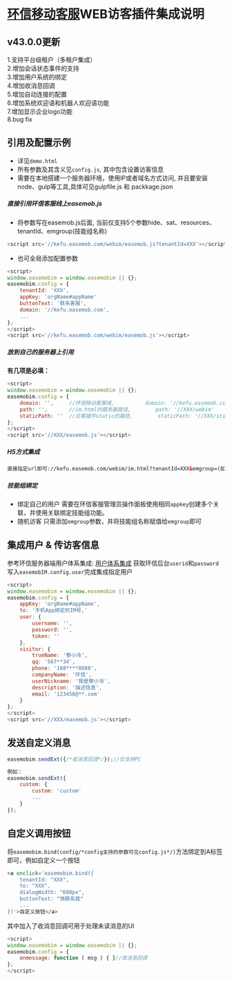 [环信移动客服](http://kefu.easemob.com)WEB访客插件集成说明
==============================


v43.0.0更新
----------
1.支持平台级租户（多租户集成）<br>
2.增加会话状态事件的支持<br>
3.增加用户系统的绑定<br>
4.增加收消息回调<br>
5.增加自动连接的配置<br>
6.增加系统欢迎语和机器人欢迎语功能<br>
7.增加显示企业logo功能<br>
8.bug fix



## 引用及配置示例
* 详见`demo.html`
* 所有参数及其含义见`config.js`, 其中包含设置访客信息
* 需要在本地搭建一个服务器环境，使用IP或者域名方式访问, 并且要安装node、gulp等工具,具体可见gulpfile.js 和 packkage.json


##### 直接引用环信客服线上easemob.js

* 将参数写在easemob.js后面, 当前仅支持5个参数hide、sat、resources、tenantId、emgroup(技能组名称)
```javascript
<script src='//kefu.easemob.com/webim/easemob.js?tenantId=XXX'></script>
```

* 也可全局添加配置参数
```javascript
<script>
window.easemobim = window.easemobim || {};
easemobim.config = {
	tenantId: 'XXX',
	appKey: 'orgName#appName'
	buttonText: '联系客服',
	domain: '//kefu.easemob.com',
	...
};
</script>
<script src='//kefu.easemob.com/webim/easemob.js'></script>
```

##### 放到自己的服务器上引用

**有几项是必填：**
```javascript
<script>
window.easemobim = window.easemobim || {};
easemobim.config = {
	domain: '',		//环信移动客服域,			domain: '//kefu.easemob.com', 
	path: '',		//im.html的服务器路径,		path: '//XXX/webim'
	staticPath: ''	//访客插件static的路径,		staticPath: '//XXX/static'
};
</script>
<script src='//XXX/easemob.js'></script>
```

##### H5方式集成
```html
直接指定url即可://kefu.easemob.com/webim/im.html?tenantId=XXX&emgroup=(如需指定技能组，这里填写技能组名称)
```

##### 技能组绑定
* 绑定自己的用户
需要在环信客服管理员操作面板使用相同`appkey`创建多个关联，并使用关联绑定技能组功能。
* 随机访客
只需添加`emgroup`参数，并将技能组名称赋值给`emgroup`即可



## 集成用户 & 传访客信息

参考环信服务器端用户体系集成: [用户体系集成](http://docs.easemob.com/doku.php?id=start:100serverintegration:20users)
获取环信后台`userid`和`password`写入`easemobIM.config.user`完成集成指定用户
```javascript
<script>
window.easemobim = window.easemobim || {};
easemobim.config = {
	appKey: 'orgName#appName',
	to: '手机App绑定的IM号,'
	user: {
		username: '',
		password: '',
		token: ''
	},
	visitor: {
		trueName: '黎小冷',
		qq: '567**34',
		phone: '188****8888',
		companyName: '环信',
		userNickname: '我是黎小冷',
		description: '描述信息',
		email: '123456@**.com'
	}
};
</script>
<script src='//XXX/easemob.js'></script>
```



## 发送自定义消息

```javascript
easemobim.sendExt({/*收消息回调*/});//仅支持PC

例如：
easemobim.sendExt({
	custom: {
		custom: 'custom'
		...
	}
});
```



## 自定义调用按钮

将`easemobim.bind(config/*config支持的参数可见config.js*/)`方法绑定到A标签即可，例如自定义一个按钮
```html
<a onclick='easemobim.bind({
	tenantId: "XXX",
	to: "XXX",
	dialogWidth: "600px",
	buttonText: "快联系我"
	...
})'>自定义按钮</a>
```

其中加入了收消息回调可用于处理未读消息的UI
```javascript
<script>
window.easemobim = window.easemobim || {};
easemobim.config = {
	onmessage: function ( msg ) { }//收消息回调
};
</script>
```
